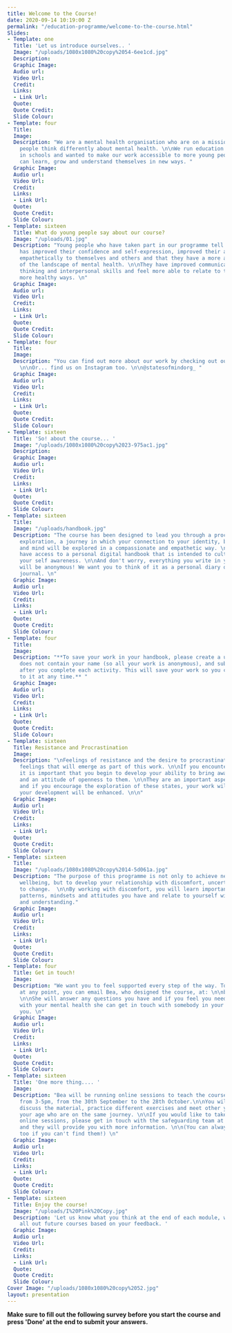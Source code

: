 ```yaml
---
title: Welcome to the Course!
date: 2020-09-14 10:19:00 Z
permalink: "/education-programme/welcome-to-the-course.html"
Slides:
- Template: one
  Title: 'Let us introduce ourselves.. '
  Image: "/uploads/1080x1080%20copy%2054-6ee1cd.jpg"
  Description: 
  Graphic Image: 
  Audio url: 
  Video Url: 
  Credit: 
  Links:
  - Link Url: 
  Quote: 
  Quote Credit: 
  Slide Colour: 
- Template: four
  Title: 
  Image: 
  Description: "We are a mental health organisation who are on a mission to help young
    people think differently about mental health. \n\nWe run education programmes
    in schools and wanted to make our work accessible to more young people, so they
    can learn, grow and understand themselves in new ways. "
  Graphic Image: 
  Audio url: 
  Video Url: 
  Credit: 
  Links:
  - Link Url: 
  Quote: 
  Quote Credit: 
  Slide Colour: 
- Template: sixteen
  Title: What do young people say about our course?
  Image: "/uploads/01.jpg"
  Description: "Young people who have taken part in our programme tell us that it
    has improved their confidence and self-expression, improved their ability to relate
    empathetically to themselves and others and that they have a more advanced understanding
    of the landscape of mental health. \n\nThey have improved communication, critical
    thinking and interpersonal skills and feel more able to relate to themselves in
    more healthy ways. \n"
  Graphic Image: 
  Audio url: 
  Video Url: 
  Credit: 
  Links:
  - Link Url: 
  Quote: 
  Quote Credit: 
  Slide Colour: 
- Template: four
  Title: 
  Image: 
  Description: "You can find out more about our work by checking out our website \n\nwww.statesofmind.org
    \n\nOr... find us on Instagram too. \n\n@statesofmindorg_ "
  Graphic Image: 
  Audio url: 
  Video Url: 
  Credit: 
  Links:
  - Link Url: 
  Quote: 
  Quote Credit: 
  Slide Colour: 
- Template: sixteen
  Title: 'So! about the course... '
  Image: "/uploads/1080x1080%20copy%2023-975ac1.jpg"
  Description: 
  Graphic Image: 
  Audio url: 
  Video Url: 
  Credit: 
  Links:
  - Link Url: 
  Quote: 
  Quote Credit: 
  Slide Colour: 
- Template: sixteen
  Title: 
  Image: "/uploads/handbook.jpg"
  Description: "The course has been designed to lead you through a process of self
    exploration, a journey in which your connection to your identity, body, feelings
    and mind will be explored in a compassionate and empathetic way. \n\nYou will
    have access to a personal digital handbook that is intended to cultivate and enhance
    your self awareness. \n\nAnd don't worry, everything you write in your handbook
    will be anonymous! We want you to think of it as a personal diary or self discovery
    journal. \n"
  Graphic Image: 
  Audio url: 
  Video Url: 
  Credit: 
  Links:
  - Link Url: 
  Quote: 
  Quote Credit: 
  Slide Colour: 
- Template: four
  Title: 
  Image: 
  Description: "**To save your work in your handbook, please create a username that
    does not contain your name (so all your work is anonymous), and submit this username
    after you complete each activity. This will save your work so you can come back
    to it at any time.** "
  Graphic Image: 
  Audio url: 
  Video Url: 
  Credit: 
  Links:
  - Link Url: 
  Quote: 
  Quote Credit: 
  Slide Colour: 
- Template: sixteen
  Title: Resistance and Procrastination
  Image: 
  Description: "\nFeelings of resistance and the desire to procrastinate are inevitable
    feelings that will emerge as part of this work. \n\nIf you encounter these feelings,
    it is important that you begin to develop your ability to bring awareness, curiosity
    and an attitude of openness to them. \n\nThey are an important aspect of the work
    and if you encourage the exploration of these states, your work will deepen and
    your development will be enhanced. \n\n"
  Graphic Image: 
  Audio url: 
  Video Url: 
  Credit: 
  Links:
  - Link Url: 
  Quote: 
  Quote Credit: 
  Slide Colour: 
- Template: sixteen
  Title: 
  Image: "/uploads/1080x1080%20copy%2014-5d061a.jpg"
  Description: "The purpose of this programme is not only to achieve new states of
    wellbeing, but to develop your relationship with discomfort, uncertainty and resistance
    to change.  \n\nBy working with discomfort, you will learn important personal
    patterns, mindsets and attitudes you have and relate to yourself with more openness
    and understanding."
  Graphic Image: 
  Audio url: 
  Video Url: 
  Credit: 
  Links:
  - Link Url: 
  Quote: 
  Quote Credit: 
  Slide Colour: 
- Template: four
  Title: Get in touch!
  Image: 
  Description: "We want you to feel supported every step of the way. To get in touch
    at any point, you can email Bea, who designed the course, at: \n\nbea@statesofmind.org
    \n\nShe will answer any questions you have and if you feel you need more support
    with your mental health she can get in touch with somebody in your college for
    you. \n"
  Graphic Image: 
  Audio url: 
  Video Url: 
  Credit: 
  Links:
  - Link Url: 
  Quote: 
  Quote Credit: 
  Slide Colour: 
- Template: sixteen
  Title: 'One more thing.... '
  Image: 
  Description: "Bea will be running online sessions to teach the course every Wednesday
    from 3-5pm, from the 30th September to the 28th October.\n\nYou will be able to
    discuss the material, practice different exercises and meet other young people
    your age who are on the same journey. \n\nIf you would like to take part in these
    online sessions, please get in touch with the safeguarding team at your college
    and they will provide you with more information. \n\n(You can always email us
    too if you can't find them!) \n"
  Graphic Image: 
  Audio url: 
  Video Url: 
  Credit: 
  Links:
  - Link Url: 
  Quote: 
  Quote Credit: 
  Slide Colour: 
- Template: sixteen
  Title: Enjoy the course!
  Image: "/uploads/I%20Pink%20Copy.jpg"
  Description: 'Let us know what you think at the end of each module, we will design
    all out future courses based on your feedback. '
  Graphic Image: 
  Audio url: 
  Video Url: 
  Credit: 
  Links:
  - Link Url: 
  Quote: 
  Quote Credit: 
  Slide Colour: 
Cover Image: "/uploads/1080x1080%20copy%2052.jpg"
layout: presentation
---
```



**Make sure to fill out the following survey before you start the course and press 'Done' at the end to submit your answers.**

<script>(function(t,e,s,n){var o,a,c;t.SMCX=t.SMCX||[],e.getElementById(n)||(o=e.getElementsByTagName(s),a=o[o.length-1],c=e.createElement(s),c.type="text/javascript",c.async=!0,c.id=n,c.src="https://widget.surveymonkey.com/collect/website/js/tRaiETqnLgj758hTBazgd9drLJnboGjIT22BjcFIstuz24wo7MFVA18l2Xcsxgha.js",a.parentNode.insertBefore(c,a))})(window,document,"script","smcx-sdk");</script>